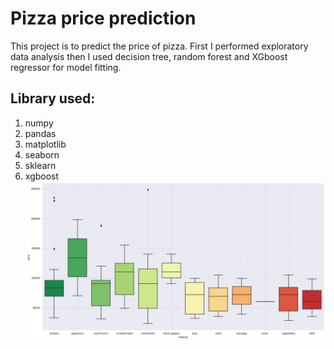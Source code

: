 # Pizza price prediction
This project is to predict the price of pizza. First I performed exploratory data analysis then I used decision tree, random forest and XGboost regressor for model fitting.
## Library used:
1. numpy
2. pandas
3. matplotlib
4. seaborn
5. sklearn
6. xgboost
![](Graph1.png)

